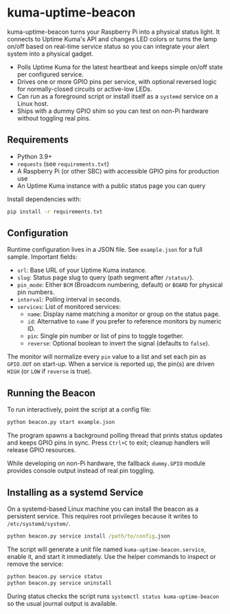 # kuma-uptime-beacon
kuma-uptime-beacon turns your Raspberry Pi into a physical status light. It connects to Uptime Kuma's API and changes LED colors or turns the lamp on/off based on real-time service status so you can integrate your alert system into a physical gadget.

- Polls Uptime Kuma for the latest heartbeat and keeps simple on/off state per configured service.
- Drives one or more GPIO pins per service, with optional reversed logic for normally-closed circuits or active-low LEDs.
- Can run as a foreground script or install itself as a `systemd` service on a Linux host.
- Ships with a dummy GPIO shim so you can test on non-Pi hardware without toggling real pins.

## Requirements

- Python 3.9+
- `requests` (see `requirements.txt`)
- A Raspberry Pi (or other SBC) with accessible GPIO pins for production use
- An Uptime Kuma instance with a public status page you can query

Install dependencies with:

```cmd
pip install -r requirements.txt
```

## Configuration

Runtime configuration lives in a JSON file. See `example.json` for a full sample. Important fields:

- `url`: Base URL of your Uptime Kuma instance.
- `slug`: Status page slug to query (path segment after `/status/`).
- `pin_mode`: Either `BCM` (Broadcom numbering, default) or `BOARD` for physical pin numbers.
- `interval`: Polling interval in seconds.
- `services`: List of monitored services:
	- `name`: Display name matching a monitor or group on the status page.
	- `id`: Alternative to `name` if you prefer to reference monitors by numeric ID.
	- `pin`: Single pin number or list of pins to toggle together.
	- `reverse`: Optional boolean to invert the signal (defaults to `false`).

The monitor will normalize every `pin` value to a list and set each pin as `GPIO.OUT` on start-up. When a service is reported up, the pin(s) are driven `HIGH` (or `LOW` if `reverse` is true).

## Running the Beacon

To run interactively, point the script at a config file:

```cmd
python beacon.py start example.json
```

The program spawns a background polling thread that prints status updates and keeps GPIO pins in sync. Press `Ctrl+C` to exit; cleanup handlers will release GPIO resources.

While developing on non-Pi hardware, the fallback `dummy.GPIO` module provides console output instead of real pin toggling.

## Installing as a systemd Service

On a systemd-based Linux machine you can install the beacon as a persistent service. This requires root privileges because it writes to `/etc/systemd/system/`.

```cmd
python beacon.py service install /path/to/config.json
```

The script will generate a unit file named `kuma-uptime-beacon.service`, enable it, and start it immediately. Use the helper commands to inspect or remove the service:

```cmd
python beacon.py service status
python beacon.py service uninstall
```

During status checks the script runs `systemctl status kuma-uptime-beacon` so the usual journal output is available.

